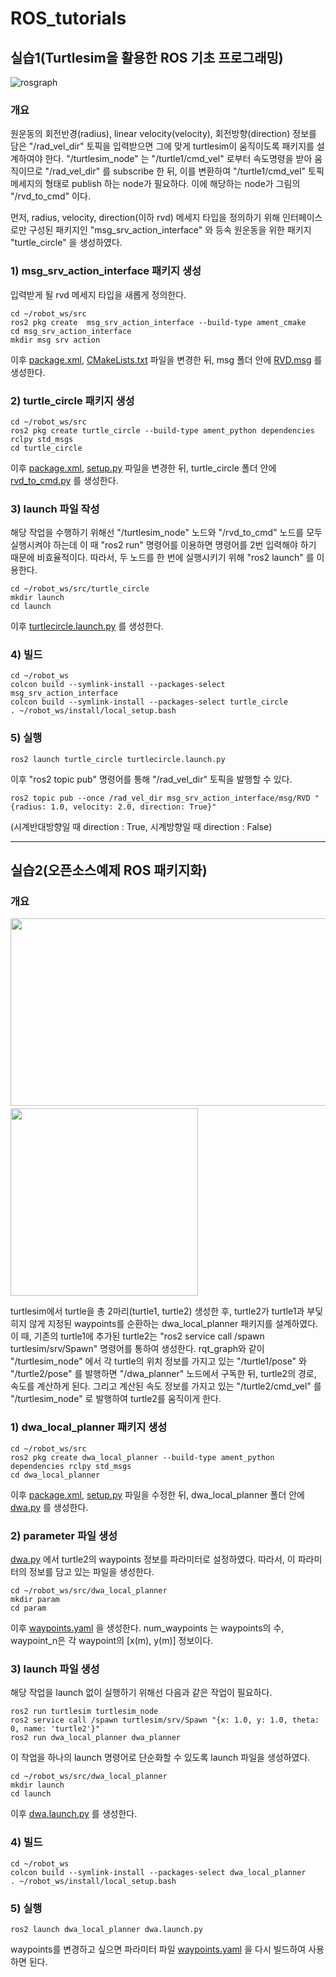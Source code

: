 # ROS_tutorials

## 실습1(Turtlesim을 활용한 ROS 기초 프로그래밍)

![rosgraph](https://user-images.githubusercontent.com/87575823/147875087-5e53f1a6-3571-4dea-a420-085a650b4218.png)

###  개요
원운동의 회전반경(radius), linear velocity(velocity), 회전방향(direction) 정보를 담은 "/rad_vel_dir" 토픽을 입력받으면 그에 맞게 turtlesim이 움직이도록 패키지를 설계하여야 한다. "/turtlesim_node" 는 "/turtle1/cmd_vel" 로부터 속도명령을 받아 움직이므로 "/rad_vel_dir" 를 subscribe 한 뒤, 이를 변환하여 "/turtle1/cmd_vel" 토픽 메세지의 형태로 publish 하는 node가 필요하다. 이에 해당하는 node가 그림의 "/rvd_to_cmd" 이다.

먼저, radius, velocity, direction(이하 rvd) 메세지 타입을 정의하기 위해 인터페이스로만 구성된 패키지인 "msg_srv_action_interface" 와 등속 원운동을 위한 패키지 "turtle_circle" 을 생성하였다.

### 1) msg_srv_action_interface 패키지 생성
입력받게 될 rvd 메세지 타입을 새롭게 정의한다.
```
cd ~/robot_ws/src
ros2 pkg create  msg_srv_action_interface --build-type ament_cmake
cd msg_srv_action_interface
mkdir msg srv action
```
이후 [package.xml](https://github.com/pby04188/ROS_tutorials/blob/207e3afbc35bbecd63247a714cbd63cc47343313/msg_srv_action_interface/package.xml), [CMakeLists.txt](https://github.com/pby04188/ROS_tutorials/blob/207e3afbc35bbecd63247a714cbd63cc47343313/msg_srv_action_interface/CMakeLists.txt) 파일을 변경한 뒤, msg 폴더 안에 [RVD.msg](https://github.com/pby04188/ROS_tutorials/blob/207e3afbc35bbecd63247a714cbd63cc47343313/msg_srv_action_interface/msg/RVD.msg) 를 생성한다.

### 2) turtle_circle 패키지 생성

```
cd ~/robot_ws/src
ros2 pkg create turtle_circle --build-type ament_python dependencies rclpy std_msgs
cd turtle_circle
```
이후 [package.xml](https://github.com/pby04188/ROS_tutorials/blob/207e3afbc35bbecd63247a714cbd63cc47343313/turtle_circle/package.xml), [setup.py](https://github.com/pby04188/ROS_tutorials/blob/207e3afbc35bbecd63247a714cbd63cc47343313/turtle_circle/setup.py) 파일을 변경한 뒤, turtle_circle 폴더 안에 [rvd_to_cmd.py](https://github.com/pby04188/ROS_tutorials/blob/207e3afbc35bbecd63247a714cbd63cc47343313/turtle_circle/turtle_circle/rvd_to_cmd.py) 를 생성한다.

### 3) launch 파일 작성
해당 작업을 수행하기 위해선 "/turtlesim_node" 노드와 "/rvd_to_cmd" 노드를 모두 실행시켜야 하는데 이 때 "ros2 run" 명령어를 이용하면 명령어를 2번 입력해야 하기 때문에 비효율적이다. 따라서, 두 노드를 한 번에 실행시키기 위해 "ros2 launch" 를 이용한다.
```
cd ~/robot_ws/src/turtle_circle
mkdir launch
cd launch
```
이후 [turtlecircle.launch.py](https://github.com/pby04188/ROS_tutorials/blob/207e3afbc35bbecd63247a714cbd63cc47343313/turtle_circle/launch/turtlecircle.launch.py) 를 생성한다.


### 4) 빌드

```
cd ~/robot_ws
colcon build --symlink-install --packages-select msg_srv_action_interface
colcon build --symlink-install --packages-select turtle_circle
. ~/robot_ws/install/local_setup.bash
```

### 5) 실행
```
ros2 launch turtle_circle turtlecircle.launch.py
```

이후 "ros2 topic pub" 명령어를 통해 "/rad_vel_dir" 토픽을 발행할 수 있다.

```
ros2 topic pub --once /rad_vel_dir msg_srv_action_interface/msg/RVD "{radius: 1.0, velocity: 2.0, direction: True}"
```

(시계반대방향일 때 direction : True, 시계방향일 때 direction : False)


***


## 실습2(오픈소스예제 ROS 패키지화)

### 개요
<img src="https://user-images.githubusercontent.com/87575823/148650155-5136e71c-bf54-467d-a42f-dcae0c02712f.png" width="600" height="300"/>　　<img src="https://user-images.githubusercontent.com/87575823/148650680-43b41ad7-2557-4cbe-897f-ff26b024f48c.png" width="300" height="300"/>

turtlesim에서 turtle을 총 2마리(turtle1, turtle2) 생성한 후, turtle2가 turtle1과 부딪히지 않게 지정된 waypoints를 순환하는 dwa_local_planner 패키지를 설계하였다. 이 때, 기존의 turtle1에 추가된 turtle2는 "ros2 service call /spawn turtlesim/srv/Spawn" 명령어를 통하여 생성한다. rqt_graph와 같이 "/turtlesim_node" 에서 각 turtle의 위치 정보를 가지고 있는 "/turtle1/pose" 와 "/turtle2/pose" 를 발행하면 "/dwa_planner" 노드에서 구독한 뒤, turtle2의 경로, 속도를 계산하게 된다. 그리고 계산된 속도 정보를 가지고 있는 "/turtle2/cmd_vel" 를 "/turtlesim_node" 로 발행하여 turtle2를 움직이게 한다.

### 1) dwa_local_planner 패키지 생성

```
cd ~/robot_ws/src
ros2 pkg create dwa_local_planner --build-type ament_python dependencies rclpy std_msgs
cd dwa_local_planner
```

이후 [package.xml](https://github.com/pby04188/ROS_tutorials/blob/d4f3616d23c17cfebbd87c0b76fada576634d0b0/dwa_local_planner/package.xml), [setup.py](https://github.com/pby04188/ROS_tutorials/blob/d4f3616d23c17cfebbd87c0b76fada576634d0b0/dwa_local_planner/setup.py) 파일을 수정한 뒤, dwa_local_planner 폴더 안에 [dwa.py](https://github.com/pby04188/ROS_tutorials/blob/d4f3616d23c17cfebbd87c0b76fada576634d0b0/dwa_local_planner/dwa_local_planner/dwa.py) 를 생성한다.

### 2) parameter 파일 생성

[dwa.py](https://github.com/pby04188/ROS_tutorials/blob/d4f3616d23c17cfebbd87c0b76fada576634d0b0/dwa_local_planner/dwa_local_planner/dwa.py) 에서 turtle2의 waypoints 정보를 파라미터로 설정하였다. 따라서, 이 파라미터의 정보를 담고 있는 파일을 생성한다.

```
cd ~/robot_ws/src/dwa_local_planner
mkdir param
cd param
```

이후 [waypoints.yaml](https://github.com/pby04188/ROS_tutorials/blob/810375a6239446005de0106ca017b2ac2094cbae/dwa_local_planner/param/waypoints.yaml) 을 생성한다. num_waypoints 는 waypoints의 수, waypoint_n은 각 waypoint의 [x(m), y(m)] 정보이다.

### 3) launch 파일 생성

해당 작업을 launch 없이 실행하기 위해선 다음과 같은 작업이 필요하다.

```
ros2 run turtlesim turtlesim_node
ros2 service call /spawn turtlesim/srv/Spawn "{x: 1.0, y: 1.0, theta: 0, name: 'turtle2'}"
ros2 run dwa_local_planner dwa_planner
```

이 작업을 하나의 launch 명령어로 단순화할 수 있도록 launch 파일을 생성하였다.

```
cd ~/robot_ws/src/dwa_local_planner
mkdir launch
cd launch
```

이후 [dwa.launch.py](https://github.com/pby04188/ROS_tutorials/blob/810375a6239446005de0106ca017b2ac2094cbae/dwa_local_planner/launch/dwa.launch.py) 를 생성한다.

### 4) 빌드

```
cd ~/robot_ws
colcon build --symlink-install --packages-select dwa_local_planner
. ~/robot_ws/install/local_setup.bash
```

### 5) 실행

```
ros2 launch dwa_local_planner dwa.launch.py
```

waypoints를 변경하고 싶으면 파라미터 파일 [waypoints.yaml](https://github.com/pby04188/ROS_tutorials/blob/810375a6239446005de0106ca017b2ac2094cbae/dwa_local_planner/param/waypoints.yaml) 을 다시 빌드하여 사용하면 된다.
